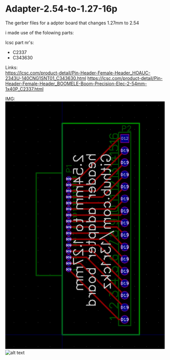 # Adapter-2.54-to-1.27-16p
The gerber files for a adpter board that changes 1.27mm to 2.54

i made use of the folowing parts:

lcsc part nr's:
- C2337
- C343630

Links:<br />
https://lcsc.com/product-detail/Pin-Header-Female-Header_HOAUC-2343U-140CNG1SNT01_C343630.html
https://lcsc.com/product-detail/Pin-Header-Female-Header_BOOMELE-Boom-Precision-Elec-2-54mm-1x40P_C2337.html

IMG:<br />
![alt text](https://github.com/13r1ckz/Adapter-2.54-to-1.27-16p/blob/master/gerbview_3y7ik9JKlN.png)
![alt text](https://github.com/13r1ckz/Adapter-2.54-to-1.27-16p/blob/master/img_of_2x5_breakout.jpg)
